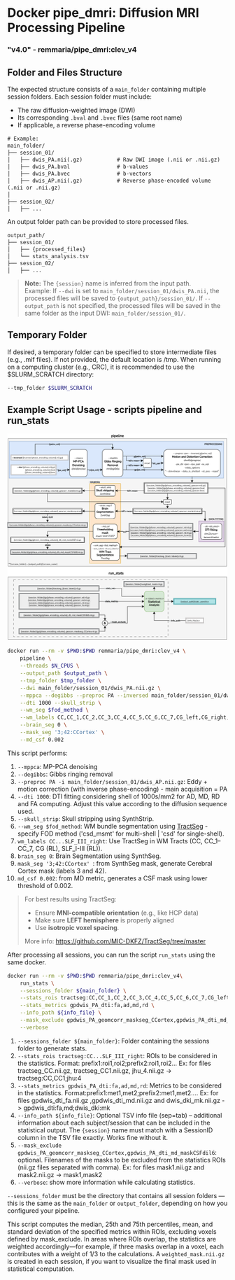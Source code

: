 # Docker pipe_dmri: Diffusion MRI Processing Pipeline
### "v4.0" - remmaria/pipe_dmri:clev_v4

## Folder and Files Structure

The expected structure consists of a `main_folder` containing multiple session folders. Each session folder must include:

- The raw diffusion-weighted image (DWI)
- Its corresponding `.bval` and `.bvec` files (same root name)
- If applicable, a reverse phase-encoding volume

```
# Example:
main_folder/
├── session_01/
│   ├── dwis_PA.nii(.gz)           # Raw DWI image (.nii or .nii.gz)
│   ├── dwis_PA.bval               # b-values
│   ├── dwis_PA.bvec               # b-vectors
│   ├── dwis_AP.nii(.gz)           # Reverse phase-encoded volume (.nii or .nii.gz)
│
├── session_02/
│   ├── ...
```

An output folder path can be provided to store processed files.

```
output_path/
├── session_01/
│   ├── {processed_files}
│   └── stats_analysis.tsv
├── session_02/
│   ├── ...
```
> **Note:** The `{session}` name is inferred from the input path.  
> Example: If `--dwi` is set to `main_folder/session_01/dwis_PA.nii`, the processed files will be saved to `{output_path}/session_01/`.
> If `--output_path` is not specified, the processed files will be saved in the same folder as the input DWI: `main_folder/session_01/`.

## Temporary Folder

If desired, a temporary folder can be specified to store intermediate files (e.g., .mif files). If not provided, the default location is /tmp.
When running on a computing cluster (e.g., CRC), it is recommended to use the $SLURM_SCRATCH directory:

```bash
--tmp_folder $SLURM_SCRATCH
```

## Example Script Usage - scripts pipeline and run_stats
![Pipeline diagram](images/pipe_stats_v4.png)
```bash
docker run --rm -v $PWD:$PWD remmaria/pipe_dmri:clev_v4 \
    pipeline \
    --threads $N_CPUS \
    --output_path $output_path \
    --tmp_folder $tmp_folder \
    --dwi main_folder/session_01/dwis_PA.nii.gz \
    --mppca --degibbs --preproc PA --inversed main_folder/session_01/dwis_AP.nii.gz \
    --dti 1000 --skull_strip \
    --wm_seg $fod_method \
    --wm_labels CC,CC_1,CC_2,CC_3,CC_4,CC_5,CC_6,CC_7,CG_left,CG_right,SLF_I_left,SLF_I_right,SLF_II_left,SLF_II_right,SLF_III_left,SLF_III_right \
    --brain_seg 0 \
    --mask_seg '3;42:CCortex' \
    --md_csf 0.002

```
This script performs:

1. `--mppca`: MP-PCA denoising
2. `--degibbs`: Gibbs ringing removal
3. `--preproc PA -i main_folder/session_01/dwis_AP.nii.gz`: Eddy + motion correction (with inverse phase-encoding) - main acquisition = PA
4. `--dti 1000`: DTI fitting considering shell of 1000s/mm2 for AD, MD, RD and FA computing. Adjust this value according to the diffusion sequence used.
5. `--skull_strip`: Skull stripping using SynthStrip.
6. `--wm_seg $fod_method`: WM bundle segmentation using [TractSeg](https://github.com/MIC-DKFZ/TractSeg) - specify FOD method ('csd_msmt' for multi-shell | 'csd' for single-shell).
7. `wm_labels CC...SLF_III_right`:  Use TractSeg in WM Tracts (CC, CC_1–CC_7, CG (RL), SLF_I-III (RL)).
8. `brain_seg 0`: Brain Segmentation using SynthSeg.
9. `mask_seg '3;42:CCortex' `: from SynthSeg mask, generate Cerebral Cortex mask (labels 3 and 42).
10. `md_csf 0.002`: from MD metric, generates a CSF mask using lower threshold of 0.002.

> For best results using TractSeg:
> - Ensure **MNI-compatible orientation** (e.g., like HCP data)
> - Make sure **LEFT hemisphere** is properly aligned
> - Use **isotropic voxel spacing**.
> 
> More info: https://github.com/MIC-DKFZ/TractSeg/tree/master


After processing all sessions, you can run the script `run_stats` using the same docker.

```bash
docker run --rm -v $PWD:$PWD remmaria/pipe_dmri:clev_v4\
    run_stats \
    --sessions_folder ${main_folder} \
    --stats_rois tractseg:CC,CC_1,CC_2,CC_3,CC_4,CC_5,CC_6,CC_7,CG_left,CG_right,SLF_I_left,SLF_I_right,SLF_II_left,SLF_II_right,SLF_III_left,SLF_III_right \
    --stats_metrics gpdwis_PA_dti:fa,ad,md,rd \
    --info_path ${info_file} \
    --mask_exclude gpdwis_PA_geomcorr_maskseg_CCortex,gpdwis_PA_dti_md_maskCSFdil6 \
    --verbose
```
1. `--sessions_folder ${main_folder}`: Folder containing the sessions folder to generate stats.
2. `--stats_rois tractseg:CC...SLF_III_right`: ROIs to be considered in the statistics. Format: prefix1:roi1,roi2;prefix2:roi1,roi2... Ex: for files tractseg_CC.nii.gz, tractseg_CC1.nii.gz, jhu_4.nii.gz -> tractseg:CC,CC1;jhu:4
3. `--stats_metrics gpdwis_PA_dti:fa,ad,md,rd`: Metrics to be considered in the statistics. Format:prefix1:met1,met2;prefix2:met1,met2.... Ex: for files gpdwis_dti_fa.nii.gz ,gpdwis_dti_md.nii.gz and dwis_dki_mk.nii.gz -> gpdwis_dti:fa,md;dwis_dki:mk
4. `--info_path ${info_file}`: Optional TSV info file (sep=tab) – additional information about each subject/session that can be included in the statistical output. The `{session}` name must match with a SessionID column in the TSV file exactly. Works fine without it.
5. `--mask_exclude gpdwis_PA_geomcorr_maskseg_CCortex,gpdwis_PA_dti_md_maskCSFdil6`: optional. Filenames of the masks to be excluded from the statistics ROIs (nii.gz files separated with comma). Ex: for files mask1.nii.gz and mask2.nii.gz -> mask1,mask2
6. `--verbose`: show more information while calculating statistics. 

`--sessions_folder` must be the directory that contains all session folders — this is the same as the `main_folder` or `output_folder`, depending on how you configured your pipeline.

This script computes the median, 25th and 75th percentiles, mean, and standard deviation of the specified metrics within ROIs, excluding voxels defined by mask_exclude. In areas where ROIs overlap, the statistics are weighted accordingly—for example, if three masks overlap in a voxel, each contributes with a weight of 1/3 to the calculations. A `weighted_mask.nii.gz` is created in each session, if you want to visualize the final mask used in statistical computation.
